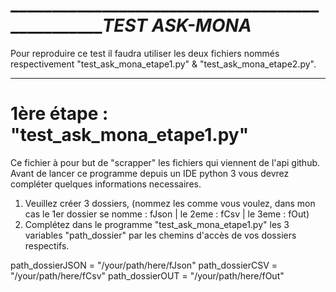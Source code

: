 # _____________________________________________________TEST ASK-MONA_____

Pour reproduire ce test il faudra utiliser les deux fichiers nommés respectivement "test_ask_mona_etape1.py" & "test_ask_mona_etape2.py".
_______________________________________________________________________________________________________________________________

# 1ère étape : "test_ask_mona_etape1.py"
Ce fichier à pour but de "scrapper" les fichiers qui viennent de l'api github.
Avant de lancer ce programme depuis un IDE python 3 vous devrez compléter quelques informations necessaires.

1)  Veuillez créer 3 dossiers, (nommez les comme vous voulez, dans mon cas le 1er dossier se nomme : fJson | le 2eme : fCsv | le 3eme : fOut)
2) Complétez dans le programme "test_ask_mona_etape1.py" les 3 variables "path_dossier" par les chemins d'accès de vos dossiers respectifs.

path_dossierJSON = "/your/path/here/fJson"
path_dossierCSV = "/your/path/here/fCsv"
path_dossierOUT = "/your/path/here/fOut"

